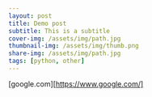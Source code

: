 ```yaml
---
layout: post
title: Demo post
subtitle: This is a subtitle
cover-img: /assets/img/path.jpg
thumbnail-img: /assets/img/thumb.png
share-img: /assets/img/path.jpg
tags: [python, other]
---
```


[google.com][https://www.google.com/]
